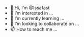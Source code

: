- 👋 Hi, I’m @Issafast
- 👀 I’m interested in ...
- 🌱 I’m currently learning ...
- 💞️ I’m looking to collaborate on ...
- 📫 How to reach me ...

<!---
Issafast/Issafast is a ✨ special ✨ repository because its `README.md` (this file) appears on your GitHub profile.
You can click the Preview link to take a look at your changes.
--->
